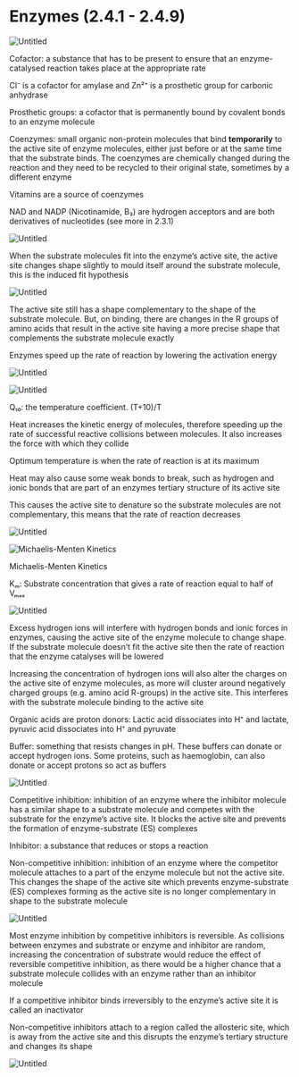 # Enzymes (2.4.1 - 2.4.9)

![Untitled](Enzymes%20(2%204%201%20-%202%204%209)%20705f611915a64a929f3bf078f44f4497/Untitled.png)

Cofactor: a substance that has to be present to ensure that an enzyme-catalysed reaction takes place at the appropriate rate

Cl⁻ is a cofactor for amylase and Zn²⁺ is a prosthetic group for carbonic anhydrase

Prosthetic groups: a cofactor that is permanently bound by covalent bonds to an enzyme molecule

Coenzymes: small organic non-protein molecules that bind ********temporarily******** to the active site of enzyme molecules, either just before or at the same time that the substrate binds. The coenzymes are chemically changed during the reaction and they need to be recycled to their original state, sometimes by a different enzyme

Vitamins are a source of coenzymes

NAD and NADP (Nicotinamide, B₃) are hydrogen acceptors and are both derivatives of nucleotides (see more in 2.3.1)

![Untitled](Enzymes%20(2%204%201%20-%202%204%209)%20705f611915a64a929f3bf078f44f4497/Untitled%201.png)

When the substrate molecules fit into the enzyme’s active site, the active site changes shape slightly to mould itself around the substrate molecule, this is the induced fit hypothesis

![Untitled](Enzymes%20(2%204%201%20-%202%204%209)%20705f611915a64a929f3bf078f44f4497/Untitled%202.png)

The active site still has a shape complementary to the shape of the substrate molecule. But, on binding, there are changes in the R groups of amino acids that result in the active site having a more precise shape that complements the substrate molecule exactly

Enzymes speed up the rate of reaction by lowering the activation energy

![Untitled](Enzymes%20(2%204%201%20-%202%204%209)%20705f611915a64a929f3bf078f44f4497/Untitled%203.png)

![Untitled](Enzymes%20(2%204%201%20-%202%204%209)%20705f611915a64a929f3bf078f44f4497/Untitled%204.png)

Q₁₀: the temperature coefficient. (T+10)/T

Heat increases the kinetic energy of molecules, therefore speeding up the rate of successful reactive collisions between molecules. It also increases the force with which they collide

Optimum temperature is when the rate of reaction is at its maximum

Heat may also cause some weak bonds to break, such as hydrogen and ionic bonds that are part of an enzymes tertiary structure of its active site

This causes the active site to denature so the substrate molecules are not complementary, this means that the rate of reaction decreases

![Untitled](Enzymes%20(2%204%201%20-%202%204%209)%20705f611915a64a929f3bf078f44f4497/Untitled%205.png)

![Michaelis-Menten Kinetics](Enzymes%20(2%204%201%20-%202%204%209)%20705f611915a64a929f3bf078f44f4497/Untitled%206.png)

Michaelis-Menten Kinetics

Kₘ: Substrate concentration that gives a rate of reaction equal to half of Vₘₐₓ

![Untitled](Enzymes%20(2%204%201%20-%202%204%209)%20705f611915a64a929f3bf078f44f4497/Untitled%207.png)

Excess hydrogen ions will interfere with hydrogen bonds and ionic forces in enzymes, causing the active site of the enzyme molecule to change shape. If the substrate molecule doesn’t fit the active site then the rate of reaction that the enzyme catalyses will be lowered

Increasing the concentration of hydrogen ions will also alter the charges on the active site of enzyme molecules, as more will cluster around negatively charged groups (e.g. amino acid R-groups) in the active site. This interferes with the substrate molecule binding to the active site

Organic acids are proton donors: Lactic acid dissociates into H⁺ and lactate, pyruvic acid dissociates into H⁺ and pyruvate

Buffer: something that resists changes in pH. These buffers can donate or accept hydrogen ions. Some proteins, such as haemoglobin, can also donate or accept protons so act as buffers

![Untitled](Enzymes%20(2%204%201%20-%202%204%209)%20705f611915a64a929f3bf078f44f4497/Untitled%208.png)

Competitive inhibition: inhibition of an enzyme where the inhibitor molecule has a similar shape to a substrate molecule and competes with the substrate for the enzyme’s active site. It blocks the active site and prevents the formation of enzyme-substrate (ES) complexes

Inhibitor: a substance that reduces or stops a reaction

Non-competitive inhibition: inhibition of an enzyme where the competitor molecule attaches to a part of the enzyme molecule but not the active site. This changes the shape of the active site which prevents enzyme-substrate (ES) complexes forming as the active site is no longer complementary in shape to the substrate molecule

![Untitled](Enzymes%20(2%204%201%20-%202%204%209)%20705f611915a64a929f3bf078f44f4497/Untitled%209.png)

Most enzyme inhibition by competitive inhibitors is reversible. As collisions between enzymes and substrate or enzyme and inhibitor are random, increasing the concentration of substrate would reduce the effect of reversible competitive inhibition, as there would be a higher chance that a substrate molecule collides with an enzyme rather than an inhibitor molecule

If a competitive inhibitor binds irreversibly to the enzyme’s active site it is called an inactivator

Non-competitive inhibitors attach to a region called the allosteric site, which is away from the active site and this disrupts the enzyme’s tertiary structure and changes its shape

![Untitled](Enzymes%20(2%204%201%20-%202%204%209)%20705f611915a64a929f3bf078f44f4497/Untitled%2010.png)